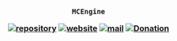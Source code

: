 <h3 align="center">

`MCEngine`

[![repository](https://img.shields.io/badge/repository-white)](https://github.com/mcengine/artifact)
[![website](https://img.shields.io/badge/website-white)](https://mcengine.github.io/artifact-website)
[![mail](https://img.shields.io/badge/mail-white)](mailto:mcengine@groups.outlook.com)
[![Donation](https://img.shields.io/badge/donation-white)](https://mcengine.github.io/donation)

</h3>